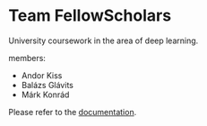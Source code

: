 # Team FellowScholars
University coursework in the area of deep learning.

members:
- Andor Kiss
- Balázs Glávits
- Márk Konrád

Please refer to the [documentation](https://github.com/GlavitsBalazs/FellowScholars/blob/main/doc/document.pdf).